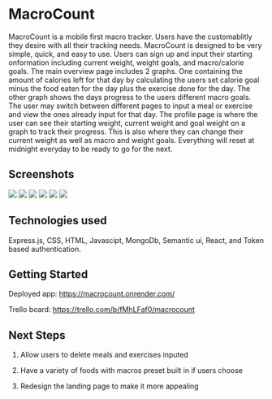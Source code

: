 # MacroCount

MacroCount is a mobile first macro tracker. Users have the customablitly they desire with all their tracking needs. MacroCount is designed to be very simple, quick, and easy to use. Users can sign up and input their starting onformation including current weight, weight goals, and macro/calorie goals. The main overview page includes 2 graphs. One containing the amount of calories left for that day by calculating the users set calorie goal minus the food eaten for the day plus the exercise done for the day. The other graph shows the days progress to the users different macro goals. The user may switch between different pages to input a meal or exercise and view the ones already input for that day. The profile page is where the user can see their starting weight, current weight and goal weight on a graph to track their progress. This is also where they can change their current weight as well as macro and weight goals. Everything will reset at midnight everyday to be ready to go for the next. 

## Screenshots
<img src="https://i.imgur.com/tooHryW.png">
<img src="https://i.imgur.com/lc3T8CI.png">
<img src="https://i.imgur.com/2cGGZak.png">
<img src="https://i.imgur.com/Mzw8hUb.png">
<img src="https://i.imgur.com/T196qM3.png">
<img src="https://i.imgur.com/5LIq9mF.png">


## Technologies used 
Express.js, CSS, HTML, Javascipt, MongoDb, Semantic ui, React, and Token based authentication.

## Getting Started
Deployed app: https://macrocount.onrender.com/


Trello board:
https://trello.com/b/fMhLFaf0/macrocount


## Next Steps 
1. Allow users to delete meals and exercises inputed

2. Have a variety of foods with macros preset built in if users choose

3. Redesign the landing page to make it more appealing
